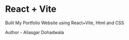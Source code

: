 # React + Vite
Bulit My Portfolio Website using React+Vite, Html and CSS

Author - Aliasgar Dohadwala
 
